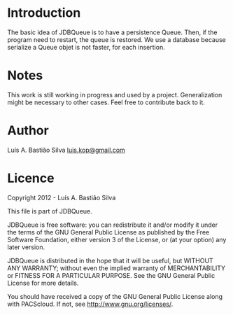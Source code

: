 # Introduction #

The basic idea of JDBQueue is to have a persistence Queue. Then, if the program need to restart, the queue is restored.
We use a database because serialize a Queue objet is not faster, for each insertion.


# Notes # 

This work is still working in progress and used by a project. Generalization might be necessary to other cases. Feel free to contribute back to it.

# Author #


Luís A. Bastião Silva <luis.kop@gmail.com>



# Licence #

Copyright   2012 - Luís A. Bastião Silva

This file is part of JDBQueue.

JDBQueue is free software: you can redistribute it and/or modify
it under the terms of the GNU General Public License as published by
the Free Software Foundation, either version 3 of the License, or
(at your option) any later version.

JDBQueue is distributed in the hope that it will be useful,
but WITHOUT ANY WARRANTY; without even the implied warranty of
MERCHANTABILITY or FITNESS FOR A PARTICULAR PURPOSE.  See the
GNU General Public License for more details.

You should have received a copy of the GNU General Public License
along with PACScloud.  If not, see <http://www.gnu.org/licenses/>.

